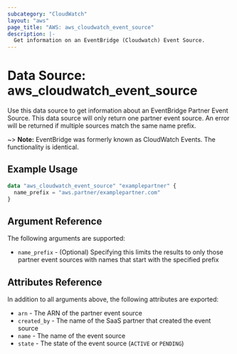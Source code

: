 ```yaml
---
subcategory: "CloudWatch"
layout: "aws"
page_title: "AWS: aws_cloudwatch_event_source"
description: |-
  Get information on an EventBridge (Cloudwatch) Event Source.
---
```


# Data Source: aws_cloudwatch_event_source

Use this data source to get information about an EventBridge Partner Event Source. This data source will only return one partner event source. An error will be returned if multiple sources match the same name prefix.

~> **Note:** EventBridge was formerly known as CloudWatch Events. The functionality is identical.

## Example Usage

```terraform
data "aws_cloudwatch_event_source" "examplepartner" {
  name_prefix = "aws.partner/examplepartner.com"
}
```

## Argument Reference

The following arguments are supported:

* `name_prefix` - (Optional) Specifying this limits the results to only those partner event sources with names that start with the specified prefix

## Attributes Reference

In addition to all arguments above, the following attributes are exported:

* `arn` - The ARN of the partner event source
* `created_by` - The name of the SaaS partner that created the event source
* `name` - The name of the event source
* `state` - The state of the event source (`ACTIVE` or `PENDING`)
